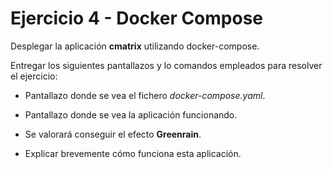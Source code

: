 # Ejercicio 4 - Docker Compose



Desplegar la aplicación **cmatrix** utilizando docker-compose. 

Entregar los siguientes pantallazos y lo comandos empleados para resolver el ejercicio: 

- Pantallazo donde se vea el fichero *docker-compose.yaml*. 

- Pantallazo donde se vea la aplicación funcionando. 

- Se valorará conseguir el efecto **Greenrain**. 

- Explicar brevemente cómo funciona esta aplicación.



